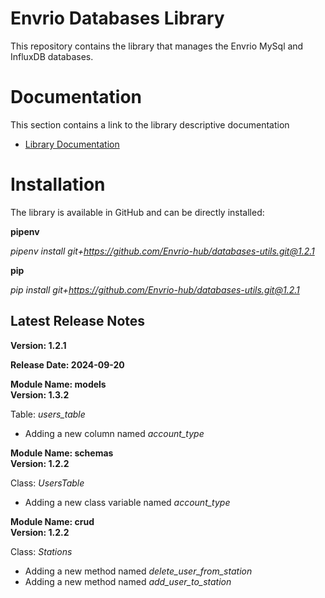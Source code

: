 # Envrio Databases Library

This repository contains the library that manages the Envrio MySql and InfluxDB databases.

# Documentation

This section contains a link to the library descriptive documentation
+ <a href="https://envrio.org/documentation/databases_library/dl_doc.html">Library Documentation</a>

# Installation

The library is available in GitHub and can be directly installed:<br>

**pipenv**

*pipenv install git+https://github.com/Envrio-hub/databases-utils.git@1.2.1*

**pip**

*pip install git+https://github.com/Envrio-hub/databases-utils.git@1.2.1*

## Latest Release Notes

**Version: 1.2.1**

**Release Date: 2024-09-20**

**Module Name: models**
<br>
**Version: 1.3.2**

Table: *users_table*
+ Adding a new column named *account_type*

**Module Name: schemas**
<br>
**Version: 1.2.2**

Class: *UsersTable*
+ Adding a new class variable named *account_type*

**Module Name: crud**
<br>
**Version: 1.2.2**

Class: *Stations*
+ Adding a new method named *delete_user_from_station*
+ Adding a new method named *add_user_to_station*